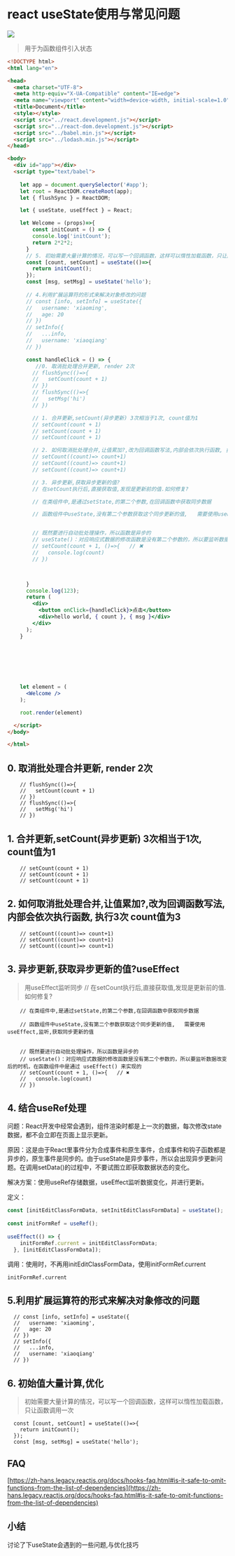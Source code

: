 
# react useState使用与常见问题
![](assets/3745b80281d86a687348b5d563648483.png)
> 用于为函数组件引入状态
> 
```html
<!DOCTYPE html>
<html lang="en">

<head>
  <meta charset="UTF-8">
  <meta http-equiv="X-UA-Compatible" content="IE=edge">
  <meta name="viewport" content="width=device-width, initial-scale=1.0">
  <title>Document</title>
  <style></style>
  <script src="../react.development.js"></script>
  <script src="../react-dom.development.js"></script>
  <script src="../babel.min.js"></script>
  <script src="../lodash.min.js"></script>
</head>

<body>
  <div id="app"></div>
  <script type="text/babel">
   
    let app = document.querySelector('#app');
    let root = ReactDOM.createRoot(app);
    let { flushSync } = ReactDOM;

    let { useState, useEffect } = React;

    let Welcome = (props)=>{
        const initCount = () => {
        console.log('initCount');
        return 2*2*2;
      }
      // 5. 初始需要大量计算的情况，可以写一个回调函数，这样可以惰性加载函数，只让函数调用一次
      const [count, setCount] = useState(()=>{
        return initCount();
      });
      const [msg, setMsg] = useState('hello');
      
      // 4.利用扩展运算符的形式来解决对象修改的问题
      // const [info, setInfo] = useState({
      //   username: 'xiaoming',
      //   age: 20
      // })
      // setInfo({
      //   ...info,
      //   username: 'xiaoqiang'
      // })

      const handleClick = () => {
         //0. 取消批处理合并更新, render 2次
        // flushSync(()=>{
        //   setCount(count + 1)
        // })
        // flushSync(()=>{
        //   setMsg('hi')
        // })

        // 1. 合并更新,setCount(异步更新) 3次相当于1次, count值为1
        // setCount(count + 1)
        // setCount(count + 1)
        // setCount(count + 1)

        // 2. 如何取消批处理合并,让值累加?,改为回调函数写法,内部会依次执行函数, 执行3次  count值为3
        // setCount((count)=> count+1)
        // setCount((count)=> count+1)
        // setCount((count)=> count+1)

        // 3. 异步更新,获取异步更新的值?
        // 在setCount执行后,直接获取值,发现是更新前的值.如何修复?

        // 在类组件中,是通过setState,的第二个参数,在回调函数中获取同步数据

        // 函数组件中useState,没有第二个参数获取这个同步更新的值,   需要使用useEffect,监听,获取同步更新的值


        // 既然要进行自动批处理操作，所以函数是异步的
        // useState()：对应响应式数据的修改函数是没有第二个参数的，所以要监听数据改变后的时机，在函数组件中是通过 useEffect() 来实现的
        // setCount(count + 1, ()=>{   // ✖
        //   console.log(count)
        // })



      }
      console.log(123);
      return (
        <div>
          <button onClick={handleClick}>点击</button>
          <div>hello world, { count }, { msg }</div>
        </div>
      );
    }
   



   
    

    let element = (
      <Welcome />
    );

    root.render(element)

  </script>
</body>

</html>
```
## 0. 取消批处理合并更新, render 2次
        // flushSync(()=>{
        //   setCount(count + 1)
        // })
        // flushSync(()=>{
        //   setMsg('hi')
        // })
## 1. 合并更新,setCount(异步更新) 3次相当于1次, count值为1
        // setCount(count + 1)
        // setCount(count + 1)
        // setCount(count + 1)
## 2. 如何取消批处理合并,让值累加?,改为回调函数写法,内部会依次执行函数, 执行3次  count值为3
        // setCount((count)=> count+1)
        // setCount((count)=> count+1)
        // setCount((count)=> count+1)
## 3. 异步更新,获取异步更新的值?useEffect
> 用useEffect监听同步
        // 在setCount执行后,直接获取值,发现是更新前的值.如何修复?

        // 在类组件中,是通过setState,的第二个参数,在回调函数中获取同步数据

        // 函数组件中useState,没有第二个参数获取这个同步更新的值,   需要使用useEffect,监听,获取同步更新的值


        // 既然要进行自动批处理操作，所以函数是异步的
        // useState()：对应响应式数据的修改函数是没有第二个参数的，所以要监听数据改变后的时机，在函数组件中是通过 useEffect() 来实现的
        // setCount(count + 1, ()=>{   // ✖
        //   console.log(count)
        // })
## 4. 结合useRef处理
问题：React开发中经常会遇到，组件渲染时都是上一次的数据，每次修改state数据，都不会立即在页面上显示更新。

原因：这是由于React里事件分为合成事件和原生事件，合成事件和钩子函数都是异步的，原生事件是同步的。由于useState是异步事件，所以会出现异步更新问题。在调用setData()的过程中，不要试图立即获取数据状态的变化。

解决方案：使用useRef存储数据，useEffect监听数据变化，并进行更新。

定义：


```js
const [initEditClassFormData, setInitEditClassFormData] = useState();
 
const initFormRef = useRef();
 
useEffect(() => {
    initFormRef.current = initEditClassFormData;
  }, [initEditClassFormData]);

```

调用：使用时，不再用initEditClassFormData，使用initFormRef.current

```
initFormRef.current
```

## 5.利用扩展运算符的形式来解决对象修改的问题
      // const [info, setInfo] = useState({
      //   username: 'xiaoming',
      //   age: 20
      // })
      // setInfo({
      //   ...info,
      //   username: 'xiaoqiang'
      // })

##  6. 初始值大量计算,优化
> 初始需要大量计算的情况，可以写一个回调函数，这样可以惰性加载函数，只让函数调用一次
 
      const [count, setCount] = useState(()=>{
        return initCount();
      });
      const [msg, setMsg] = useState('hello');
## FAQ
[https://zh-hans.legacy.reactjs.org/docs/hooks-faq.html#is-it-safe-to-omit-functions-from-the-list-of-dependencies](https://zh-hans.legacy.reactjs.org/docs/hooks-faq.html#is-it-safe-to-omit-functions-from-the-list-of-dependencies)
## 小结
讨论了下useState会遇到的一些问题,与优化技巧
